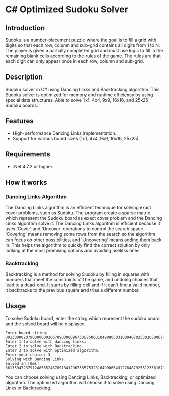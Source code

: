 # C# Optimized Sudoku Solver

## Introduction
Sudoku is a number-placement puzzle where the goal is to fill a grid with digits so that each row, column and sub-grid contains all digits from 1 to N. The player is given a partially completed grid and must use logic to fill in the remaining blank cells according to the rules of the game. The rules are that each digit can only appear once in each row, column and sub-grid.


## Description
Sudoku solver in C# using Dancing Links and Backtracking algorithm. This Sudoku solver is optimized for memory and runtime efficiency by using special data structures.
Able to solve 1x1, 4x4, 9x9, 16x16, and 25x25 Sudoku boards.

## Features
* High-performance Dancing Links implementation.
* Support for various board sizes (1x1, 4x4, 9x9, 16x16, 25x25)

## Requirements
* .Net 4.7.2 or higher.

## How it works
### Dancing Links Algorithm
The Dancing Links algorithm is an efficient technique for solving exact cover problems, such as Sudoku. The program create a sparse matrix which represent the Sudoku board as exact cover problem and the Dancing Links algorithm solve it. The Dancing Links algorithm is efficient because it uses 'Cover' and 'Uncover' operations to control the search space. 'Covering' means removing some rows from the search so the algorithm can focus on other possibilities, and 'Uncovering' means adding them back in. This helps the algorithm to quickly find the correct solution by only looking at the most promising options and avoiding useless ones.
### Backtracking
Backtracking is a method for solving Sudoku by filling in squares with numbers that meet the constraints of the game, and undoing choices that lead to a dead-end. It starts by filling cell and if it can't find a valid number, it backtracks to the previous square and tries a different number.

## Usage
To solve Sudoku board, enter the string which represent the sudoku board and the solved board will be displayed.
```
Enter board string: 001300002079000000020670903000967300750001049080503100040702530205806700107405060
Enter 1 to solve with dancing links.
Enter 2 to solve with Backtracking.
Enter 3 to solve with optimized algorithm.
Enter your choice: 3
Solving with Dancing Links...
Solved in [0ms]
861359472379124856524678913412967385753281649986543127648792531235816794197435268
```
You can choose solving using Dancing Links, Backtracking, or optimized algorithm. The optimized algorithm will choose if to solve using Dancing Links or Backtracking.